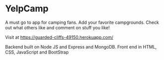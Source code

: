 # YelpCamp
A must go to app for camping fans. Add your favorite campgrounds. Check out what others like and comment on stuff you like!

Visit at https://guarded-cliffs-49150.herokuapp.com/

Backend built on Node JS and Express and MongoDB.
Front end in HTML, CSS, JavaScript and BootStrap
